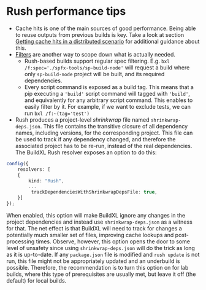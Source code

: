 # Rush performance tips

* Cache hits is one of the main sources of good performance. Being able to reuse outputs from previous builds is key. Take a look at section [Getting cache hits in a distributed scenario](rush-cachehits.md) for additional guidance about this.
* [Filters](../How-To-Run-BuildXL/Filtering.md) are another way to scope down what is actually needed. 
     * Rush-based builds support regular spec filtering. E.g. ```bxl /f:spec='./spfx-tools/sp-build-node'``` will request a build where only `sp-build-node` project will be built, and its required dependencies.
     * Every script command is exposed as a build tag. This means that a pip executing a `'build'` script command will tagged with `'build'`, and equivalently for any arbitrary script command. This enables to easily filter by it. For example, if we want to exclude tests, we can run ```bxl /f:~(tag='test')```
* Rush produces a project-level *shrinkwrap* file named `shrinkwrap-deps.json`. This file contains the transitive closure of all dependency names, including versions, for the corresponding project. This file can be used to track if any dependency changed, and therefore the associated project has to be re-run, instead of the real dependencies. The BuildXL Rush resolver exposes an option to do this:

```typescript
config({
    resolvers: [
    {
        kind: "Rush",
        ...
         trackDependenciesWithShrinkwrapDepsFile: true,
    }]
});
```
When enabled, this option will make BuildXL ignore any changes in the project dependencies and instead use `shrinkwrap-deps.json` as a witness for that. The net effect is that BuildXL will need to track for changes a potentially much smaller set of files, improving cache lookups and post-processing times. Observe, however, this option opens the door to some level of unsafety since using `shrinkwrap-deps.json` will do the trick as long as it is up-to-date. If any `package.json` file is modified and `rush update` is not run, this file might not be appropriately updated and an underbuild is possible. Therefore, the recommendation is to turn this option on for lab builds, where this type of prerequisites are usually met, but leave it off (the default) for local builds.

